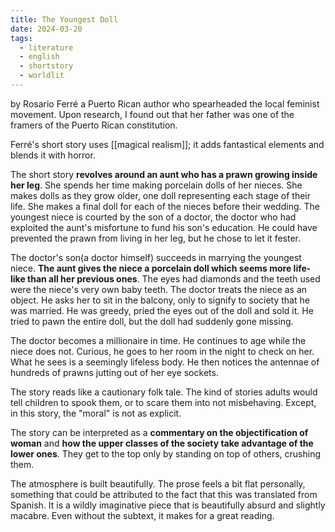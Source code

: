 ```yaml
---
title: The Youngest Doll
date: 2024-03-20
tags:
  - literature
  - english
  - shortstory
  - worldlit
---
```

by Rosario Ferré
a Puerto Rican author who spearheaded the local feminist movement. Upon research, I found out that her father was one of the framers of the Puerto Rican constitution. 

Ferré's short story uses [[magical realism]]; it adds fantastical elements and blends it with horror. 

The short story **revolves around an aunt who has a prawn growing inside her leg**. She spends her time making porcelain dolls of her nieces. She makes dolls as they grow older, one doll representing each stage of their life. She makes a final doll for each of the nieces before their wedding. The youngest niece is courted by the son of a doctor, the doctor who had exploited the aunt's misfortune to fund his son's education. He could have prevented the prawn from living in her leg, but he chose to let it fester. 

The doctor's son(a doctor himself) succeeds in marrying the youngest niece. **The aunt gives the niece a porcelain doll which seems more life-like than all her previous ones**. The eyes had diamonds and the teeth used were the niece's very own baby teeth. The doctor treats the niece as an object. He asks her to sit in the balcony, only to signify to society that he was married. He was greedy, pried the eyes out of the doll and sold it. He tried to pawn the entire doll, but the doll had suddenly gone missing. 

The doctor becomes a millionaire in time. He continues to age while the niece does not. Curious, he goes to her room in the night to check on her. What he sees is a seemingly lifeless body. He then notices the antennae of hundreds of prawns jutting out of her eye sockets. 

The story reads like a cautionary folk tale. The kind of stories adults would tell children to spook them, or to scare them into not misbehaving. Except, in this story, the "moral" is not as explicit. 

The story can be interpreted as a **commentary on the objectification of woman** and **how the upper classes of the society take advantage of the lower ones**. They get to the top only by standing on top of others, crushing them. 

The atmosphere is built beautifully. The prose feels a bit flat personally, something that could be attributed to the fact that this was translated from Spanish. It is a wildly imaginative piece that is beautifully absurd and slightly macabre. Even without the subtext, it makes for a great reading.